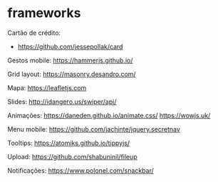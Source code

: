 # frameworks

Cartão de crédito:
- https://github.com/jessepollak/card

Gestos mobile:
https://hammerjs.github.io/

Grid layout:
https://masonry.desandro.com/

Mapa:
https://leafletjs.com

Slides:
http://idangero.us/swiper/api/

Animações:
https://daneden.github.io/animate.css/
https://wowjs.uk/

Menu mobile:
https://github.com/jachinte/jquery.secretnav 

Tooltips:
https://atomiks.github.io/tippyjs/

Upload:
https://github.com/shabuninil/fileup   

Notificações:
https://www.polonel.com/snackbar/
